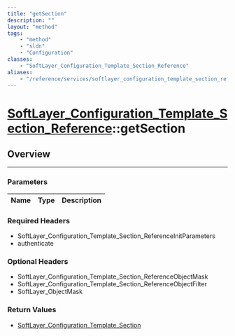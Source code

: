 ```yaml
---
title: "getSection"
description: ""
layout: "method"
tags:
    - "method"
    - "sldn"
    - "Configuration"
classes:
    - "SoftLayer_Configuration_Template_Section_Reference"
aliases:
    - "/reference/services/softlayer_configuration_template_section_reference/getSection"
---
```

# [SoftLayer_Configuration_Template_Section_Reference](/reference/services/SoftLayer_Configuration_Template_Section_Reference)::getSection




## Overview 


-----

### Parameters 
|Name | Type | Description |
| --- | --- | --- |


### Required Headers
* SoftLayer_Configuration_Template_Section_ReferenceInitParameters
* authenticate


### Optional Headers
* SoftLayer_Configuration_Template_Section_ReferenceObjectMask
* SoftLayer_Configuration_Template_Section_ReferenceObjectFilter
* SoftLayer_ObjectMask

### Return Values
* <a href='/reference/datatypes/SoftLayer_Configuration_Template_Section'>SoftLayer_Configuration_Template_Section </a>




